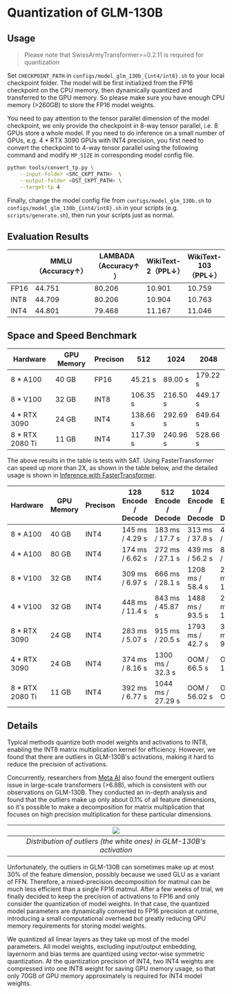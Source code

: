 # Quantization of GLM-130B

## Usage

> Please note that SwissArmyTransformer>=0.2.11 is required for quantization

Set `CHECKPOINT_PATH` in `configs/model_glm_130b_{int4/int8}.sh` to your local checkpoint folder. The model will be first initialized from the FP16 checkpoint on the CPU memory, then dynamically quantized and transferred to the GPU memory. So please make sure you have enough CPU memory (>260GB) to store the FP16 model weights.

You need to pay attention to the tensor parallel dimension of the model checkpoint, we only provide the checkpoint in 8-way tensor parallel, i.e. 8 GPUs store a whole model. If you need to do inference on a small number of GPUs, e.g. 4 * RTX 3090 GPUs with INT4 precision, you first need to convert the checkpoint to 4-way tensor parallel using the following command and modify `MP_SIZE` in corresponding model config file.

```bash
python tools/convert_tp.py \
    --input-folder <SRC_CKPT_PATH>  \
    --output-folder <DST_CKPT_PATH> \
    --target-tp 4
```

Finally, change the model config file from `configs/model_glm_130b.sh` to `configs/model_glm_130b_{int4/int8}.sh` in your scripts (e.g. `scripts/generate.sh`), then run your scripts just as normal.

## Evaluation Results

|   | **MMLU（Accuracy↑）** | **LAMBADA（Accuracy↑  ）** | **WikiText-2（PPL↓）** | **WikiText-103（PPL↓）** | **PTB（PPL↓）** |
| ---- | -------- | ----------- | ------------------- | --------------------- | ------------ |
| FP16 | 44.751   | 80.206      | 10.901              | 10.759                | 18.964       |
| INT8 | 44.709   | 80.206      | 10.904              | 10.763                | 18.994       |
| INT4 | 44.801   | 79.468      | 11.167              | 11.046                | 19.535       |

## Space and Speed Benchmark

| **Hardware** | **GPU Memory** | **Precison** | **512**  | **1024** | **2048** |
| ------------ | -------------- | ------------ | -------- | -------- | -------- |
| 8 * A100     | 40 GB          | FP16         | 45.21 s  | 89.00 s  | 179.22 s |
| 8 * V100     | 32 GB          | INT8         | 106.35 s | 216.50 s | 449.17 s |
| 4 * RTX 3090 | 24 GB          | INT4         | 138.66 s | 292.69 s | 649.64 s |
| 8 * RTX 2080 Ti | 11 GB | INT4 | 117.39 s | 240.96 s | 528.66 s |


The above results in the table is tests with SAT. Using FasterTransformer can speed up more than 2X, as shown in the table below, and the detailed usage is shown in [Inference with FasterTransformer](../docs/inference-with-fastertransformer.md).

| **Hardware**    | **GPU Memory** | **Precison** | **128** Encode / Decode | **512** Encode / Decode | **1024** Encode / Decode | **2048** Encode / Decode |
| --------------- | -------------- | ------------ | ----------------------- | ----------------------- | ------------------------ | ------------------------ |
| 8 * A100        | 40 GB          | INT4         | 145 ms / 4.29 s         | 183 ms / 17.7 s         | 313 ms / 37.8 s          | 495 ms / 86.0 s          |
| 4 * A100        | 80 GB          | INT4         | 174 ms / 6.62 s         | 272 ms / 27.1 s         | 439 ms / 56.2 s          | 810 ms / 123 s           |
| 8 * V100        | 32 GB          | INT4         | 309 ms / 6.97 s         | 666 ms / 28.1 s         | 1208 ms / 58.4 s         | 2304 ms / 125 s          |
| 4 * V100        | 32 GB          | INT4         | 448 ms / 11.4 s         | 843 ms / 45.87 s        | 1488 ms / 93.5 s         | 2803 ms / 196 s          |
| 8 * RTX 3090    | 24 GB          | INT4         | 283 ms / 5.07 s         | 915 ms / 20.5 s         | 1793 ms / 42.7 s         | 3477 ms / 90.3 s         |
| 4 * RTX 3090    | 24 GB          | INT4         | 374 ms / 8.16 s         | 1300 ms / 32.3 s        | OOM / 66.5 s             | OOM / 150 s              |
| 8 * RTX 2080 Ti | 11 GB          | INT4         | 392 ms / 6.77 s         | 1044 ms / 27.29 s       | OOM / 56.02 s            | OOM / OOM                |

## Details

Typical methods quantize both model weights and activations to INT8, enabling the INT8 matrix multiplication kernel for efficiency. However, we found that there are outliers in GLM-130B's activations, making it hard to reduce the precision of activations. 

Concurrently, researchers from [Meta AI](https://arxiv.org/abs/2208.07339) also found the emergent outliers issue in large-scale transformers (>6.8B), which is consistent with our observations on GLM-130B. They conducted an in-depth analysis and found that the outliers make up only about 0.1% of all feature dimensions, so it's possible to make a decomposition for matrix multiplication that focuses on high precision multiplication for these particular dimensions.

| ![](media/16613396005977.jpg) | 
|:--:| 
| *Distribution of outliers (the white ones) in GLM-130B's activation* |

Unfortunately, the outliers in GLM-130B can sometimes make up at most 30% of the feature dimension, possibly because we used GLU as a variant of FFN. Therefore, a mixed-precision decomposition for matmul can be much less efficient than a single FP16 matmul. After a few weeks of trial, we finally decided to keep the precision of activations to FP16 and only consider the quantization of model weights. In that case, the quantized model parameters are dynamically converted to FP16 precision at runtime, introducing a small computational overhead but greatly reducing GPU memory requirements for storing model weights.

We quantized all linear layers as they take up most of the model parameters. All model weights, excluding input/output embedding, layernorm and bias terms are quantized using vector-wise symmetric quantization. At the quantization precision of INT4, two INT4 weights are compressed into one INT8 weight for saving GPU memory usage, so that only 70GB of GPU memory approximately is required for INT4 model weights.


